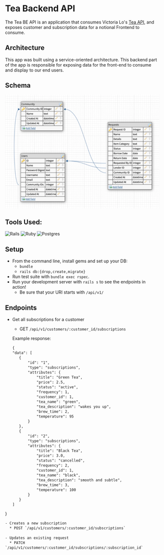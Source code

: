 # Tea Backend API
The Tea BE API is an application that consumes Victoria Lo's [Tea API](https://github.com/victoria-lo/TAPI), and exposes customer and subscription data for a notional Frontend to consume.

## Architecture

This app was built using a service-oriented architecture. This backend part of the app is responsible for exposing data for the front-end to consume and display to our end users.

## Schema

![Tea BE Schema](app/channels/schema.png)

## Tools Used:

![Rails](https://img.shields.io/badge/rails-%23CC0000.svg?style=for-the-badge&logo=ruby-on-rails&logoColor=white)
![Ruby](https://img.shields.io/badge/ruby-%23CC342D.svg?style=for-the-badge&logo=ruby&logoColor=white)
![Postgres](https://img.shields.io/badge/postgres-%23316192.svg?style=for-the-badge&logo=postgresql&logoColor=white)

## Setup

* From the command line, install gems and set up your DB:
  * `bundle`
  * `rails db:{drop,create,migrate}`
* Run test suite with `bundle exec rspec`.
* Run your development server with `rails s` to see the endpoints in action!
  * Be sure that your URI starts with `/api/v1/`

## Endpoints
- Get all subscriptions for a customer
   *  GET `/api/v1/customers/:customer_id/subscriptions`

   Example response:
     ```
     {
    "data": [
        {
            "id": "1",
            "type": "subscriptions",
            "attributes": {
                "title": "Green Tea",
                "price": 2.5,
                "status": "active",
                "frequency": 1,
                "customer_id": 1,
                "tea_name": "green",
                "tea_description": "wakes you up",
                "brew_time": 2,
                "temperature": 95
            }
        },
        {
            "id": "2",
            "type": "subscriptions",
            "attributes": {
                "title": "Black Tea",
                "price": 3.0,
                "status": "cancelled",
                "frequency": 2,
                "customer_id": 1,
                "tea_name": "black",
                "tea_description": "smooth and subtle",
                "brew_time": 3,
                "temperature": 100
            }
        }
    ]
}
  ```
  - Creates a new subscription
    * POST `/api/v1/customers/:customer_id/subscriptions`

  - Updates an existing request
    * PATCH `/api/v1/customers/:customer_id/subscriptions/:subscription_id`
